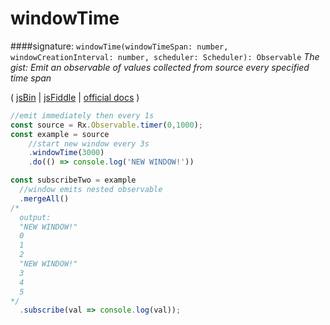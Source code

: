 # windowTime
####signature: `windowTime(windowTimeSpan: number, windowCreationInterval: number, scheduler: Scheduler): Observable`
*The gist: Emit an observable of values collected from source every specified time span*

( [jsBin](http://jsbin.com/mifayacoqo/1/edit?js,console) | [jsFiddle](https://jsfiddle.net/qg6qfqLz/45/) | [official docs](http://reactivex.io/rxjs/class/es6/Observable.js~Observable.html#instance-method-windowTime) )

```js
//emit immediately then every 1s
const source = Rx.Observable.timer(0,1000);
const example = source
    //start new window every 3s
    .windowTime(3000)
    .do(() => console.log('NEW WINDOW!'))

const subscribeTwo = example 
  //window emits nested observable
  .mergeAll()
/*
  output:
  "NEW WINDOW!"
  0
  1
  2
  "NEW WINDOW!"
  3
  4
  5
*/
  .subscribe(val => console.log(val));
```